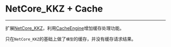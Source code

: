 # NetCore_KKZ + Cache
---
扩展[NetCore_KKZ](http://git.cias.net.cn/ios_specs/NetCore_KKZ)，利用[CacheEngine](http://git.cias.net.cn/ios_specs/CacheEngine)增加缓存处理功能。

只在`NetCore_KKZ`的基础上做了`模型`的缓存，并没有缓存请求结果。